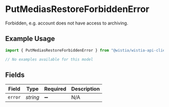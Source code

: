# PutMediasRestoreForbiddenError

Forbidden, e.g. account does not have access to archiving.

## Example Usage

```typescript
import { PutMediasRestoreForbiddenError } from "@wistia/wistia-api-client/models/errors";

// No examples available for this model
```

## Fields

| Field              | Type               | Required           | Description        |
| ------------------ | ------------------ | ------------------ | ------------------ |
| `error`            | *string*           | :heavy_minus_sign: | N/A                |